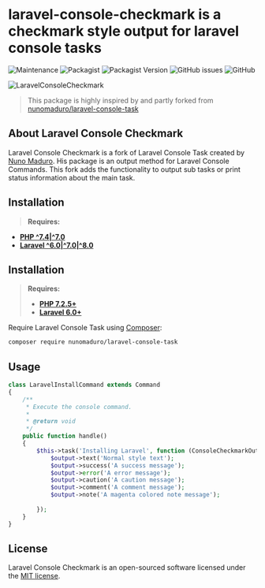 # laravel-console-checkmark is a checkmark style output for laravel console tasks
![Maintenance](https://img.shields.io/maintenance/yes/2021)
![Packagist](https://img.shields.io/packagist/dt/justustheis/laravel-console-checkmark)
![Packagist Version](https://img.shields.io/packagist/v/justustheis/laravel-console-checkmark)
![GitHub issues](https://img.shields.io/github/issues/justustheis/laravel-console-checkmark)
![GitHub](https://img.shields.io/github/license/justustheis/kaish)

![LaravelConsoleCheckmark](https://user-images.githubusercontent.com/7760415/112520912-38a9d180-8d9c-11eb-86b9-fdbfbdb401bb.png)

> This package is highly inspired by and partly forked from [nunomaduro/laravel-console-task](https://github.com/nunomaduro/laravel-console-task)

## About Laravel Console Checkmark

Laravel Console Checkmark is a fork of Laravel Console Task created by [Nuno Maduro](https://github.com/nunomaduro). His package is an output method for Laravel Console Commands. This fork adds the functionality to output sub tasks or print status information about the main task.

## Installation
> **Requires:**
- **[PHP ^7.4|^7.0](https://php.net/releases/)**
- **[Laravel ^6.0|^7.0|^8.0](https://github.com/laravel/laravel)**


## Installation

> **Requires:**
> - **[PHP 7.2.5+](https://php.net/releases/)**
> - **[Laravel 6.0+](https://github.com/laravel/laravel)**

Require Laravel Console Task using [Composer](https://getcomposer.org):

```bash
composer require nunomaduro/laravel-console-task
```

## Usage

```php
class LaravelInstallCommand extends Command
{
    /**
     * Execute the console command.
     *
     * @return void
     */
    public function handle()
    {
        $this->task('Installing Laravel', function (ConsoleCheckmarkOutput $output) {
            $output->text('Normal style text');
            $output->success('A success message');
            $output->error('A error message');
            $output->caution('A caution message');
            $output->comment('A comment message');
            $output->note('A magenta colored note message');
            
        });
    }
}
```

## License

Laravel Console Checkmark is an open-sourced software licensed under the [MIT license](LICENSE.md).
